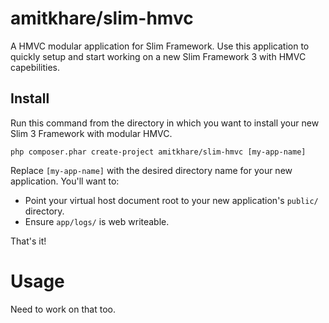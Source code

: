 # amitkhare/slim-hmvc
A HMVC modular application for Slim Framework. Use this application to quickly setup and start working on a new Slim Framework 3 with HMVC capebilities.

## Install

Run this command from the directory in which you want to install your new Slim 3 Framework with modular HMVC.

    php composer.phar create-project amitkhare/slim-hmvc [my-app-name]

Replace `[my-app-name]` with the desired directory name for your new application. You'll want to:

* Point your virtual host document root to your new application's `public/` directory.
* Ensure `app/logs/` is web writeable.

That's it!

# Usage
Need to work on that too.
